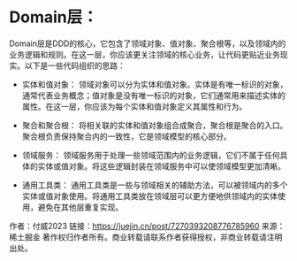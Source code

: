 # Domain层：
Domain层是DDD的核心，它包含了领域对象、值对象、聚合根等，以及领域内的业务逻辑和规则。在这一层，你应该更关注领域的核心业务，让代码更贴近业务现实。以下是一些代码组织的思路：


- 实体和值对象： 领域对象可以分为实体和值对象。实体是有唯一标识的对象，通常代表业务概念；值对象是没有唯一标识的对象，它们通常用来描述实体的属性。在这一层，你应该为每个实体和值对象定义其属性和行为。


- 聚合和聚合根： 将相关联的实体和值对象组合成聚合，聚合根是聚合的入口。聚合根负责保持聚合内的一致性，它是领域模型的核心部分。


- 领域服务： 领域服务用于处理一些领域范围内的业务逻辑，它们不属于任何具体的实体或值对象。将这些逻辑封装在领域服务中可以使领域模型更加清晰。


- 通用工具类： 通用工具类是一些与领域相关的辅助方法，可以被领域内的多个实体或值对象使用。将通用工具类放在领域层可以更方便地供领域内的实体使用，避免在其他层重复实现。

作者：付威2023
链接：https://juejin.cn/post/7270393208776785960
来源：稀土掘金
著作权归作者所有。商业转载请联系作者获得授权，非商业转载请注明出处。
